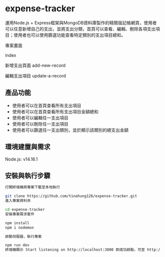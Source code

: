 
# expense-tracker
運用Node.js + Express框架與MongoDB資料庫製作的精簡版記帳網頁，使用者可以任意新增自己的支出，並將支出分類，首頁可以查看、編輯、刪除各項支出項目；使用者也可以使用篩選功能查看特定類別的支出項目總和。

專案畫面


index

新增支出頁面
add-new-record

編輯支出項目
update-a-record

## 產品功能
* 使用者可以在首頁查看所有支出項目
* 使用者可以在首頁查看所有支出項目金額總和
* 使用者可以編輯任一支出項目
* 使用者可以刪除任一支出項目
* 使用者可以篩選任一支出類別，並於顯示該類別的總支出金額
## 環境建置與需求
Node.js: v14.16.1
## 安裝與執行步驟
```bash
打開終端機將專案下載至本地執行
```
```bash
git clone https://github.com/tinahung126/expense-tracker.git
進入專案資料夾
```
```bash
cd expense-tracker
安裝專案需求套件
```
```bash
npm install 
npm i nodemon
```
```bash
啟動伺服器，執行專案
```
```bash
npm run dev
終端機顯示 Start listening on http://localhost:3000 即成功啟動，可至 http://localhost:3000 開始使用！
```
